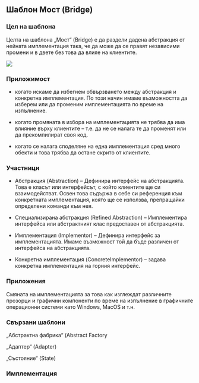 ## Шаблон Мост (Bridge) ##

### Цел на шаблона ###

Целта на шаблона „Мост“ (Bridge) е да раздели дадена абстракция от нейната имплементация така, че да може да се правят независими промени и в двете без това да влияе на клиентите.

![](https://github.com/vesheff/Telerik/blob/master/08.High%20Quality%20Code/16.StructuralPatterns/img/facade.jpg)

### Приложимост ###

- когато искаме да избегнем обвързването между абстракция и конкретна имплементация. По този начин имаме възможността да изберем или да променим имплементацията по време на изпълнение.

- когато промяната в избора на имплементацията не трябва да има влияние върху клиентите – т.е. да не се налага те да променят или да прекомпилират своя код.

- когато се налага споделяне на една имплементация сред много обекти и това трябва да остане скрито от клиентите.

### Участници ###

- Абстракция (Abstraction) – Дефинира интерфейс на абстракцията. Това е класът или интерфейсът, с който клиентите ще си взаимодействат. Освен това съдържа в себе си референция към конкретната имплементация, която ще се използва, препращайки определени команди към нея.

- Специализирана абстракция (Refined Abstraction) – Имплементира интерфейса или абстрактният клас предоставен от абстракцията. 

-  Имплементация (Implementor) – Дефинира интерфейс за имплементацията. Имаме възможност той да бъде различен от интерфейса на абстракцията.

- Конкретна имплементация (ConcreteImplementor) – задава конкретна имплементация на горния интерфейс. 


### Приложения ###
Смяната на имплементацията за това как изглеждат различните прозорци и графични компоненти по време на изпълнение в графичните операционни системи като Windows, MacOS и т.н. 

### Свързани шаблони ###
„Абстрактна фабрика“ (Abstract Factory

„Адаптер“ (Adapter) 

„Състояние“ (State) 

### Имплементация ###

```c#
    
```